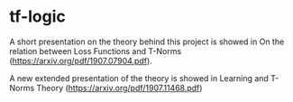 # tf-logic

A short presentation on the theory behind this project is showed in On the relation between
Loss Functions and T-Norms (https://arxiv.org/pdf/1907.07904.pdf).

A new extended presentation of the theory is showed in Learning and T-Norms Theory (https://arxiv.org/pdf/1907.11468.pdf)

